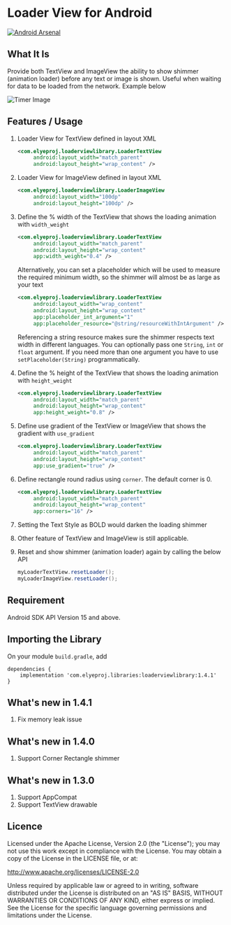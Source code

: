 # Loader View for Android

[![Android Arsenal](https://img.shields.io/badge/Android%20Arsenal-Loader%20View%20for%20Android-brightgreen.svg?style=flat)](http://android-arsenal.com/details/1/4243)

## What It Is
Provide both TextView and ImageView the ability to show shimmer (animation loader) before any text or image is shown. Useful when waiting for data to be loaded from the network. Example below

![Timer Image](https://static.wixstatic.com/media/d748c3_28381c0f110f4dc68fcd340b503f86a2~mv2.gif)

## Features / Usage

1. Loader View for TextView defined in layout XML
    ```xml
    <com.elyeproj.loaderviewlibrary.LoaderTextView
         android:layout_width="match_parent"
         android:layout_height="wrap_content" />
    ```

2. Loader View for ImageView defined in layout XML
    ```xml
    <com.elyeproj.loaderviewlibrary.LoaderImageView
         android:layout_width="100dp"
         android:layout_height="100dp" />
    ```

3. Define the % width of the TextView that shows the loading animation with `width_weight`
    ```xml
    <com.elyeproj.loaderviewlibrary.LoaderTextView
         android:layout_width="match_parent"
         android:layout_height="wrap_content"
         app:width_weight="0.4" />
    ```
    
    Alternatively, you can set a placeholder which will be used to measure the required minimum width, so the shimmer will
    almost be as large as your text
    ```xml
    <com.elyeproj.loaderviewlibrary.LoaderTextView
         android:layout_width="wrap_content"
         android:layout_height="wrap_content"
         app:placeholder_int_argument="1"
         app:placeholder_resource="@string/resourceWithIntArgument" />
    ```
    
    Referencing a string resource makes sure the shimmer respects text width in different
    languages. You can optionally pass one `String`, `int` or `float` argument. If you need more than
    one argument you have to use `setPlaceholder(String)` programmatically.

4. Define the % height of the TextView that shows the loading animation with `height_weight`
    ```xml
    <com.elyeproj.loaderviewlibrary.LoaderTextView
         android:layout_width="match_parent"
         android:layout_height="wrap_content"
         app:height_weight="0.8" />
    ```

5. Define use gradient of the TextView or ImageView that shows the gradient with `use_gradient`
    ```xml
    <com.elyeproj.loaderviewlibrary.LoaderTextView
         android:layout_width="match_parent"
         android:layout_height="wrap_content"
         app:use_gradient="true" />
    ```

6. Define rectangle round radius using `corner`. The default corner is 0.
    ```xml
    <com.elyeproj.loaderviewlibrary.LoaderTextView
         android:layout_width="match_parent"
         android:layout_height="wrap_content"
         app:corners="16" />
    ```

7. Setting the Text Style as BOLD would darken the loading shimmer

8. Other feature of TextView and ImageView is still applicable.

9. Reset and show shimmer (animation loader) again by calling the below API
    ```java
    myLoaderTextView.resetLoader();
    myLoaderImageView.resetLoader();
    ```

## Requirement
Android SDK API Version 15 and above.

## Importing the Library
On your module `build.gradle`, add

    dependencies {
        implementation 'com.elyeproj.libraries:loaderviewlibrary:1.4.1'
    }

## What's new in 1.4.1
1. Fix memory leak issue

## What's new in 1.4.0
1. Support Corner Rectangle shimmer

## What's new in 1.3.0
1. Support AppCompat
2. Support TextView drawable


## Licence

Licensed under the Apache License, Version 2.0 (the "License"); you may not use this work except in compliance with the License. You may obtain a copy of the License in the LICENSE file, or at:

http://www.apache.org/licenses/LICENSE-2.0

Unless required by applicable law or agreed to in writing, software distributed under the License is distributed on an "AS IS" BASIS, WITHOUT WARRANTIES OR CONDITIONS OF ANY KIND, either express or implied. See the License for the specific language governing permissions and limitations under the License.